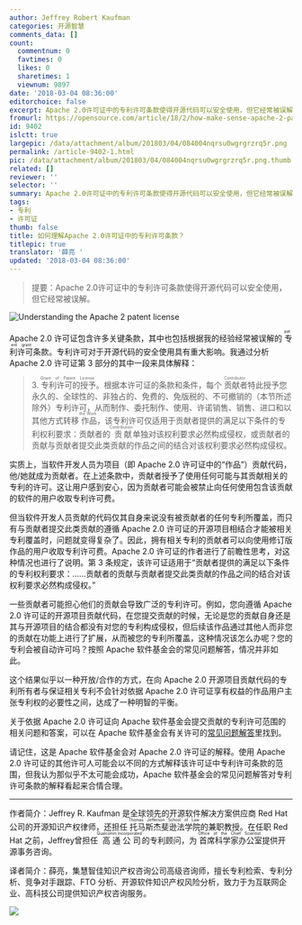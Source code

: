 ```yaml
---
author: Jeffrey Robert Kaufman
categories: 开源智慧
comments_data: []
count:
  commentnum: 0
  favtimes: 0
  likes: 0
  sharetimes: 1
  viewnum: 9897
date: '2018-03-04 08:36:00'
editorchoice: false
excerpt: Apache 2.0许可证中的专利许可条款使得开源代码可以安全使用，但它经常被误解。
fromurl: https://opensource.com/article/18/2/how-make-sense-apache-2-patent-license
id: 9402
islctt: true
largepic: /data/attachment/album/201803/04/084004nqrsu0wgrgrzrq5r.png
permalink: /article-9402-1.html
pic: /data/attachment/album/201803/04/084004nqrsu0wgrgrzrq5r.png.thumb.jpg
related: []
reviewer: ''
selector: ''
summary: Apache 2.0许可证中的专利许可条款使得开源代码可以安全使用，但它经常被误解。
tags:
- 专利
- 许可证
thumb: false
title: 如何理解Apache 2.0许可证中的专利许可条款？
titlepic: true
translator: '薛亮 '
updated: '2018-03-04 08:36:00'
---
```



> 
> 提要：Apache 2.0许可证中的专利许可条款使得开源代码可以安全使用，但它经常被误解。
> 
> 
> 


![Understanding the Apache 2 patent license](/data/attachment/album/201803/04/084004nqrsu0wgrgrzrq5r.png "Understanding the Apache 2 patent license")


Apache 2.0 许可证包含许多关键条款，其中也包括根据我的经验经常被误解的<ruby> 专利许可 <rp>  （ </rp> <rt>  patent grant </rt> <rp>  ） </rp></ruby>条款。专利许可对于开源代码的安全使用具有重大影响。我通过分析 Apache 2.0 许可证第 3 部分的其中一段来具体解释：



> 
> 3.<ruby> 专利许可的授予 <rp>  （ </rp> <rt>  Grant of Patent License </rt> <rp>  ） </rp></ruby>。根据本许可证的条款和条件，每个<ruby> 贡献者 <rp>  （ </rp> <rt>  Contributor </rt> <rp>  ） </rp></ruby>特此授予您永久的、全球性的、非独占的、免费的、免版税的、不可撤销的（本节所述除外）专利许可，从而制作、委托制作、使用、许诺销售、销售、进口和以其他方式转移<ruby> 作品 <rp>  （ </rp> <rt>  the Work </rt> <rp>  ） </rp></ruby>，该专利许可仅适用于贡献者提供的满足以下条件的专利权利要求：贡献者的<ruby> 贡献 <rp>  （ </rp> <rt>  Contribution </rt> <rp>  ） </rp></ruby>单独对该权利要求必然构成侵权，或贡献者的贡献与贡献者提交此类贡献的作品之间的结合对该权利要求必然构成侵权。
> 
> 
> 


实质上，当软件开发人员为项目（即 Apache 2.0 许可证中的“作品”）贡献代码，他/她就成为贡献者。在上述条款中，贡献者授予了使用任何可能与其贡献相关的专利的许可。这让用户感到安心，因为贡献者可能会被禁止向任何使用包含该贡献的软件的用户收取专利许可费。


但当软件开发人员贡献的代码仅其自身来说没有被贡献者的任何专利所覆盖，而只有与贡献者提交此类贡献的遵循 Apache 2.0 许可证的开源项目相结合才能被相关专利覆盖时，问题就变得复杂了。因此，拥有相关专利的贡献者可以向使用修订版作品的用户收取专利许可费。Apache 2.0 许可证的作者进行了前瞻性思考，对这种情况也进行了说明。第 3 条规定，该许可证适用于“贡献者提供的满足以下条件的专利权利要求：……贡献者的贡献与贡献者提交此类贡献的作品之间的结合对该权利要求必然构成侵权。”


一些贡献者可能担心他们的贡献会导致广泛的专利许可。例如，您向遵循 Apache 2.0 许可证的开源项目贡献代码，在您提交贡献的时候，无论是您的贡献自身还是其与开源项目的结合都没有对您的专利构成侵权，但后续该作品通过其他人而非您的贡献在功能上进行了扩展，从而被您的专利所覆盖，这种情况该怎么办呢？您的专利会被自动许可吗？按照 Apache 软件基金会的常见问题解答，情况并非如此。


这个结果似乎以一种开放/合作的方式，在向 Apache 2.0 开源项目贡献代码的专利所有者与保证相关专利不会针对依据 Apache 2.0 许可证享有权益的作品用户主张专利权的必要性之间，达成了一种明智的平衡。


关于依据 Apache 2.0 许可证向 Apache 软件基金会提交贡献的专利许可范围的相关问题和答案，可以在 Apache 软件基金会有关许可的[常见问题解答](http://www.apache.org/foundation/license-faq.html)里找到。


请记住，这是 Apache 软件基金会对 Apache 2.0 许可证的解释。使用 Apache 2.0 许可证的其他许可人可能会以不同的方式解释该许可证中专利许可条款的范围，但我认为那似乎不太可能会成功，Apache 软件基金会的常见问题解答对专利许可条款的解释看起来合情合理。




---


作者简介：Jeffrey R. Kaufman 是全球领先的开源软件解决方案供应商 Red Hat 公司的开源知识产权律师，还担任<ruby> 托马斯杰斐逊法学院 <rp>  （ </rp> <rt>  Thomas Jefferson School of Law </rt> <rp>  ） </rp></ruby>的兼职教授。在任职 Red Hat 之前，Jeffrey曾担任<ruby> 高通公司 <rp>  （ </rp> <rt>  Qualcomm Incorporated </rt> <rp>  ） </rp></ruby>的专利顾问，为<ruby> 首席科学家办公室 <rp>  （ </rp> <rt>  Office of the Chief Scientist </rt> <rp>  ） </rp></ruby>提供开源事务咨询。


译者简介：薛亮，集慧智佳知识产权咨询公司高级咨询师，擅长专利检索、专利分析、竞争对手跟踪、FTO 分析、开源软件知识产权风险分析，致力于为互联网企业、高科技公司提供知识产权咨询服务。


![](/data/attachment/album/201803/04/083613wognpnqgyz9roh29.jpg)